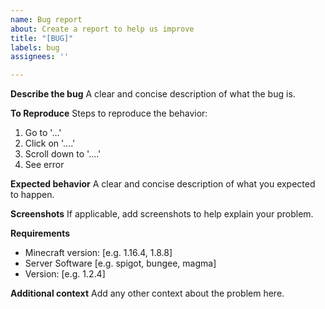 ```yaml
---
name: Bug report
about: Create a report to help us improve
title: "[BUG]"
labels: bug
assignees: ''

---
```


**Describe the bug**
A clear and concise description of what the bug is.

**To Reproduce**
Steps to reproduce the behavior:
1. Go to '...'
2. Click on '....'
3. Scroll down to '....'
4. See error

**Expected behavior**
A clear and concise description of what you expected to happen.

**Screenshots**
If applicable, add screenshots to help explain your problem.

**Requirements**
 - Minecraft version: [e.g. 1.16.4, 1.8.8]
 - Server Software [e.g. spigot, bungee, magma]
 - Version: [e.g. 1.2.4]

**Additional context**
Add any other context about the problem here.
